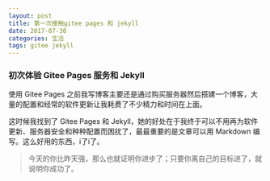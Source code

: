 ```yaml
---
layout: post
title: 第一次接触gitee pages 和 jekyll
date: 2017-07-30
categories: 生活
tags: gitee jekyll 
---
```


### 初次体验 Gitee Pages 服务和 Jekyll

使用 Gitee Pages 之前我写博客主要还是通过购买服务器然后搭建一个博客，大量的配置和经常的软件更新让我耗费了不少精力和时间在上面。

这时候我找到了 Gitee Pages 和 Jekyll，她的好处在于我终于可以不用再为软件更新、服务器安全和种种配置而困扰了，最最重要的是文章可以用 Markdown 编写。这么好用的东西，i了i了。

>  今天的你比昨天强，那么也就证明你进步了；只要你离自己的目标进了，就说明你成功了。

